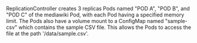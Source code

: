 ReplicationController creates 3 replicas Pods named "POD A", "POD B", and "POD C"  of the mediawiki Pod, with each Pod having a specified memory limit. The Pods also have a volume mount to a ConfigMap named "sample-csv" which contains the sample CSV file. This allows the Pods to access the file at the path '/data/sample.csv'.